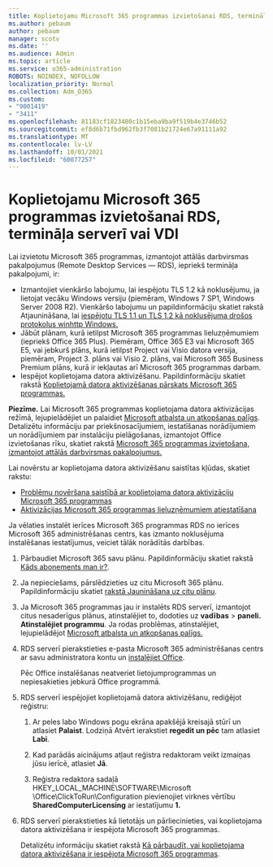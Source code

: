 ```yaml
---
title: Koplietojamu Microsoft 365 programmas izvietošanai RDS, termināļa serverī vai VDI
ms.author: pebaum
author: pebaum
manager: scotv
ms.date: ''
ms.audience: Admin
ms.topic: article
ms.service: o365-administration
ROBOTS: NOINDEX, NOFOLLOW
localization_priority: Normal
ms.collection: Adm_O365
ms.custom:
- "9001419"
- "3411"
ms.openlocfilehash: 81183cf1823480c1b15eba9ba9f519b4e3746b52
ms.sourcegitcommit: ef8d6b71fbd962fb3f7081b21724e67a91111a92
ms.translationtype: MT
ms.contentlocale: lv-LV
ms.lasthandoff: 10/01/2021
ms.locfileid: "60077257"
---
```

# <a name="deploying-microsoft-365-apps-for-shared-use-on-rds-terminal-server-or-vdi"></a>Koplietojamu Microsoft 365 programmas izvietošanai RDS, termināļa serverī vai VDI

Lai izvietotu Microsoft 365 programmas, izmantojot attālās darbvirsmas pakalpojumus (Remote Desktop Services — RDS), iepriekš termināļa pakalpojumi, ir:

- Izmantojiet vienkāršo labojumu, lai iespējotu TLS 1.2 kā noklusējumu, ja lietojat vecāku Windows versiju (piemēram, Windows 7 SP1, Windows Server 2008 R2). Vienkāršo labojumu un papildinformāciju skatiet rakstā Atjaunināšana, lai [iespējotu TLS 1.1 un TLS 1.2 kā noklusējuma drošos protokolus winhttp Windows.](https://support.microsoft.com/en-us/topic/update-to-enable-tls-1-1-and-tls-1-2-as-default-secure-protocols-in-winhttp-in-windows-c4bd73d2-31d7-761e-0178-11268bb10392#bkmk_easy) 
- Jābūt plānam, kurā ietilpst Microsoft 365 programmas lieluzņēmumiem (iepriekš Office 365 Plus). Piemēram, Office 365 E3 vai Microsoft 365 E5, vai jebkurš plāns, kurā ietilpst Project vai Visio datora versija, piemēram, Project 3. plāns vai Visio 2. plāns, vai Microsoft 365 Business Premium plāns, kurā ir iekļautas arī Microsoft 365 programmas darbam.
- Iespējot koplietojama datora aktivizēšanu. Papildinformāciju skatiet rakstā [Koplietojamā datora aktivizēšanas pārskats Microsoft 365 programmas.](https://docs.microsoft.com/deployoffice/overview-shared-computer-activation)

**Piezīme.** Lai Microsoft 365 programmas koplietojama datora aktivizācijas režīmā, lejupielādējiet un palaidiet [Microsoft atbalsta un atkopšanas palīgs](https://aka.ms/SaRA_OfficeSCA_M365Portal). Detalizētu informāciju par priekšnosacījumiem, iestatīšanas norādījumiem un norādījumiem par instalāciju pielāgošanas, izmantojot Office izvietošanas rīku, skatiet rakstā [Microsoft 365 programmas izvietošana, izmantojot attālās darbvirsmas pakalpojumus.](https://docs.microsoft.com/deployoffice/deploy-microsoft-365-apps-remote-desktop-services)

Lai novērstu ar koplietojama datora aktivizēšanu saistītas kļūdas, skatiet rakstu:

- [Problēmu novēršana saistībā ar koplietojama datora aktivizāciju Microsoft 365 programmas](https://docs.microsoft.com/deployoffice/troubleshoot-shared-computer-activation)
- [Aktivizācijas Microsoft 365 programmas lieluzņēmumiem atiestatīšana](https://docs.microsoft.com/office/troubleshoot/activation/reset-office-365-proplus-activation-state)

Ja vēlaties instalēt ierīces Microsoft 365 programmas RDS no ierīces Microsoft 365 administrēšanas centrs, kas izmanto noklusējuma instalēšanas iestatījumus, veiciet tālāk norādītās darbības.

1. Pārbaudiet Microsoft 365 savu plānu. Papildinformāciju skatiet rakstā [Kāds abonements man ir?](https://docs.microsoft.com/microsoft-365/admin/admin-overview/what-subscription-do-i-have).

1. Ja nepieciešams, pārslēdzieties uz citu Microsoft 365 plānu. Papildinformāciju skatiet [rakstā Jaunināšana uz citu plānu](https://docs.microsoft.com/microsoft-365/commerce/subscriptions/upgrade-to-different-plan).

1. Ja Microsoft 365 programmas jau ir instalēts RDS serverī, izmantojot citus nesaderīgus plānus, atinstalējiet to, dodoties uz **vadības**  >  **paneli. Atinstalējiet programmu**. Ja rodas problēmas, atinstalējiet, lejupielādējot [Microsoft atbalsta un atkopšanas palīgs.](https://aka.ms/SARA-OfficeUninstall-Alchemy)

1. RDS serverī pierakstieties e-pasta Microsoft 365 administrēšanas centrs ar savu administratora kontu un [instalējiet Office](https://portal.office.com/OLS/MySoftware.aspx).

   Pēc Office instalēšanas neatveriet lietojumprogrammas un nepiesakieties jebkurā Office programmā.

1. RDS serverī iespējojiet koplietojamā datora aktivizēšanu, rediģējot reģistru:

   1. Ar peles labo Windows pogu ekrāna apakšējā kreisajā stūrī un atlasiet **Palaist**. Lodziņā Atvērt ierakstiet **regedit un pēc** tam atlasiet **Labi**.

   1. Kad parādās aicinājums atļaut reģistra redaktoram veikt izmaiņas jūsu ierīcē, atlasiet **Jā**.

   1. Reģistra redaktora sadaļā HKEY_LOCAL_MACHINE\SOFTWARE\Microsoft \Office\ClickToRun\Configuration pievienojiet virknes vērtību **SharedComputerLicensing** ar iestatījumu **1.**

1. RDS serverī pierakstieties kā lietotājs un pārliecinieties, vai koplietojama datora aktivizēšana ir iespējota Microsoft 365 programmas. 

   Detalizētu informāciju skatiet rakstā [Kā pārbaudīt, vai koplietojama datora aktivizēšana ir iespējota Microsoft 365 programmas](https://docs.microsoft.com/deployoffice/troubleshoot-shared-computer-activation#verify-that-shared-computer-activation-is-enabled-for-microsoft-365-apps).